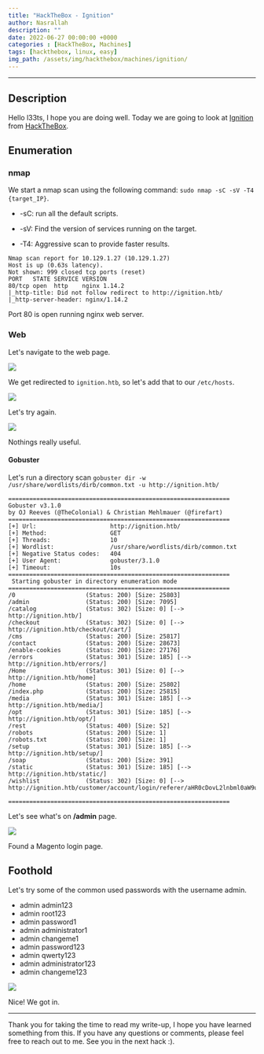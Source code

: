 ```yaml
---
title: "HackTheBox - Ignition"
author: Nasrallah
description: ""
date: 2022-06-27 00:00:00 +0000
categories : [HackTheBox, Machines]
tags: [hackthebox, linux, easy]
img_path: /assets/img/hackthebox/machines/ignition/
---
```


<div align="center"> <script src="https://www.hackthebox.eu/badge/565048"></script> </div>

---


## **Description**

Hello l33ts, I hope you are doing well. Today we are going to look at [Ignition](https://app.hackthebox.com/starting-point?tier=1) from [HackTheBox](https://www.hackthebox.com).

## **Enumeration**

### nmap

We start a nmap scan using the following command: `sudo nmap -sC -sV -T4 {target_IP}`.

- -sC: run all the default scripts.

- -sV: Find the version of services running on the target.

- -T4: Aggressive scan to provide faster results.

```terminal
Nmap scan report for 10.129.1.27 (10.129.1.27)
Host is up (0.63s latency).
Not shown: 999 closed tcp ports (reset)
PORT   STATE SERVICE VERSION
80/tcp open  http    nginx 1.14.2
|_http-title: Did not follow redirect to http://ignition.htb/
|_http-server-header: nginx/1.14.2
```

Port 80 is open running nginx web server.

###  Web

Let's navigate to the web page.

![](1.png)

We get redirected to `ignition.htb`, so let's add that to our `/etc/hosts`.

![](2.png)

Let's try again.

![](3.png)

Nothings really useful.

#### Gobuster

Let's run a directory scan `gobuster dir -w /usr/share/wordlists/dirb/common.txt -u http://ignition.htb/`

```terminal
===============================================================
Gobuster v3.1.0
by OJ Reeves (@TheColonial) & Christian Mehlmauer (@firefart)
===============================================================
[+] Url:                     http://ignition.htb/
[+] Method:                  GET
[+] Threads:                 10
[+] Wordlist:                /usr/share/wordlists/dirb/common.txt
[+] Negative Status codes:   404
[+] User Agent:              gobuster/3.1.0
[+] Timeout:                 10s
===============================================================
 Starting gobuster in directory enumeration mode
===============================================================
/0                    (Status: 200) [Size: 25803]      
/admin                (Status: 200) [Size: 7095]                                                                                                              
/catalog              (Status: 302) [Size: 0] [--> http://ignition.htb/]
/checkout             (Status: 302) [Size: 0] [--> http://ignition.htb/checkout/cart/]
/cms                  (Status: 200) [Size: 25817]                                                                                                            
/contact              (Status: 200) [Size: 28673]                                      
/enable-cookies       (Status: 200) [Size: 27176]                                      
/errors               (Status: 301) [Size: 185] [--> http://ignition.htb/errors/]     
/Home                 (Status: 301) [Size: 0] [--> http://ignition.htb/home]           
/home                 (Status: 200) [Size: 25802]                                      
/index.php            (Status: 200) [Size: 25815]                                      
/media                (Status: 301) [Size: 185] [--> http://ignition.htb/media/]      
/opt                  (Status: 301) [Size: 185] [--> http://ignition.htb/opt/] 
/rest                 (Status: 400) [Size: 52]                                         
/robots               (Status: 200) [Size: 1]                                          
/robots.txt           (Status: 200) [Size: 1]                                          
/setup                (Status: 301) [Size: 185] [--> http://ignition.htb/setup/]      
/soap                 (Status: 200) [Size: 391]                                        
/static               (Status: 301) [Size: 185] [--> http://ignition.htb/static/]     
/wishlist             (Status: 302) [Size: 0] [--> http://ignition.htb/customer/account/login/referer/aHR0cDovL2lnbml0aW9uLmh0Yi93aXNobGlzdA%2C%2C/]
                                                                                                                                                     
===============================================================
```

Let's see what's on **/admin** page.

![](4.png)

Found a Magento login page.

## **Foothold**

Let's try some of the common used passwords with the username admin.

 - admin admin123
 - admin root123
 - admin password1
 - admin administrator1
 - admin changeme1
 - admin password123
 - admin qwerty123
 - admin administrator123
 - admin changeme123

![](5.png)

Nice! We got in.

---

Thank you for taking the time to read my write-up, I hope you have learned something from this. If you have any questions or comments, please feel free to reach out to me. See you in the next hack :).
